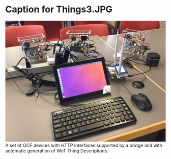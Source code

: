 # Caption for Things3.JPG
![Things3.JPG](Things3.JPG)  
A set of OCF devices with HTTP interfaces supported by a bridge and with automatic generation of WoT Thing Descriptions.
